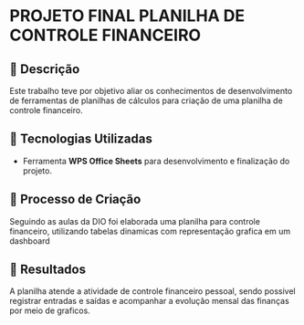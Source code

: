 # PROJETO FINAL PLANILHA DE CONTROLE FINANCEIRO

## 📒 Descrição
Este trabalho teve por objetivo aliar os conhecimentos de desenvolvimento de ferramentas de planilhas de cálculos para criação de uma planilha de controle financeiro.

## 🤖 Tecnologias Utilizadas
- Ferramenta **WPS Office Sheets** para desenvolvimento e finalização do projeto.

## 🧐 Processo de Criação
Seguindo as aulas da DIO foi elaborada uma planilha para controle financeiro, utilizando tabelas dinamicas com representação grafica em um dashboard

## 🚀 Resultados
A planilha atende a atividade de controle financeiro pessoal, sendo possivel registrar entradas e saídas e acompanhar a evolução mensal das finanças por meio de graficos.
